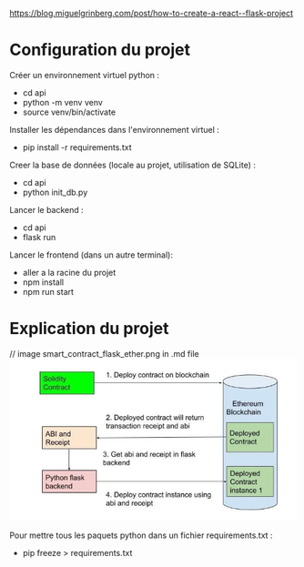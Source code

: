 https://blog.miguelgrinberg.com/post/how-to-create-a-react--flask-project

# Configuration du projet


Créer un environnement virtuel python :
- cd api
- python -m venv venv
- source venv/bin/activate

Installer les dépendances dans l'environnement virtuel :
- pip install -r requirements.txt

Creer la base de données (locale au projet, utilisation de SQLite) :

- cd api
- python init_db.py

Lancer le backend :

- cd api
- flask run

Lancer le frontend (dans un autre terminal):

- aller a la racine du projet
- npm install
- npm run start

# Explication du projet

// image smart_contract_flask_ether.png in .md file
![alt text](smart_contract_flask_ether.png "Explication smart contract avec Flask et un noeud Ethereum")

Pour mettre tous les paquets python dans un fichier requirements.txt :
- pip freeze > requirements.txt
